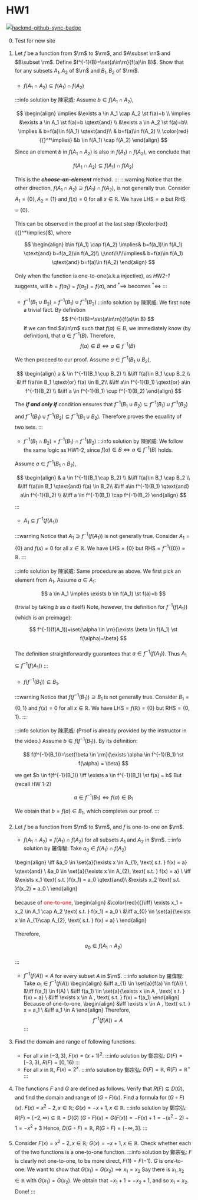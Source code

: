 # HW1

[![hackmd-github-sync-badge](https://hackmd.io/I5CpqKyjQ-6MdT3L03N0mw/badge)](https://hackmd.io/I5CpqKyjQ-6MdT3L03N0mw)


<style>
p{
line-height:1.7em;
}
.markdown-body >*{
font-family: Georgia;
}
</style>

$$
    %%一些我定的command%%
                %粗體%
    \newcommand{\b}[1]{\mathbf{#1}}
                %Real Number%
    \newcommand{\r}{\mathbb{R}}
                %R^n%
    \newcommand{\rn}{\mathbb{R}^n}
                %R^m%
    \newcommand{\rm}{\mathbb{R}^m}
                %N%
    \newcommand{\n}{\mathbb{N}}
                %epsilon%
    \newcommand{\e}{\epsilon}
    \newcommand{\ve}{\varepsilon}
                %such that 縮寫，加空格%
    \newcommand{\st}{\quad \text{s.t.} \quad}
                %前後空格的文字%
    \newcommand{\qtext}[1]{\quad \text{#1} \quad}
                %把{A|B}變成 \set{A}{B}%
    \newcommand{\set}[2]{ \left\{ #1 \mid #2 \right\}}
$$

0. Test for new site


<!-- -------1-1----------------- -->

1. Let $f$ be a function from $\rn$ to $\rm$, and $A\subset \rn$ and $B\subset \rm$. Define $f^{-1}(B)=\set{a\in\rn}{f(a)\in B}$. Show that for any subsets $A_{1}, A_{2}$ of $\rn$ and $B_{1}, B_{2}$ of $\rm$.
   * $f\left(A_{1} \cap A_{2}\right) \subseteq f\left(A_{1}\right) \cap f\left(A_{2}\right)$ 
    
   :::info
   solution by 陳家威:
   Assume $b \in f(A_1 \cap A_2)$, 
   $$
   \begin{align}
   \implies &\exists a \in A_1 \cap A_2 \st f(a)=b \\
   \implies &\exists a \in A_1 \st f(a)=b \qtext{and} \\
   &\exists a \in A_2 \st f(a)=b\\
   \implies & b=f(a)\in f(A_1) \qtext{and}\\
   & b=f(a)\in f(A_2) \\
   \color{red}{{}^*\implies} &b \in f(A_1) \cap f(A_2)
   \end{align}
   $$
   Since an element $b$ in $f(A_1 \cap A_2)$ is also in  $f(A_1) \cap f(A_2)$, we conclude that 
   $$f(A_1 \cap A_2) \subseteq f(A_1) \cap f(A_2)
   $$
   This is the ***choose-an-element*** method.
   ::: 
      :::warning
   Notice that the other direction,  $f\left(A_{1} \cap A_{2}\right) \supseteq f\left(A_{1}\right) \cap f\left(A_{2}\right)$, is not generally true. Consider $A_1=\{0\}, A_2=\{1\}$ and $f(x)=0$ for all $x\in \mathbb{R}$. We have LHS$=\emptyset$ but RHS$=\{0\}$.
   
   This can be observed in the proof at the last step ($\color{red}{{}^*\implies}$), where 
   $$
   \begin{align}
       b\in f(A_1) \cap f(A_2)
       \implies& b=f(a_1)\in f(A_1) \qtext{and} b=f(a_2)\in f(A_2)\\
       \;\not\!\!\!\implies& b=f(a)\in f(A_1) \qtext{and} b=f(a)\in f(A_2)
    \end{align}
   $$
   
   Only when the function is one-to-one(a.k.a injective), as *HW2-1* suggests, will $b=f(a_1)=f(a_2)=f(a)$, and ${}^*\implies$ becomes ${}^*\iff$
    :::
   
   <!--1-2 ------------------------ -->
   
   * $f^{-1}\left(B_{1} \cup B_{2}\right)=f^{-1}\left(B_{1}\right) \cup f^{-1}\left(B_{2}\right)$
    :::info
    solution by 陳家威:
    We first note a trivial fact. By definition
    $$
    f^{-1}(B)=\set{a\in\rn}{f(a)\in B}
    $$
    If we can find $a\in\rn$ such that $f(a)\in B$, we immediately know (by definition), that $a\in f^{-1}(B)$. Therefore, 
    $$
    f(a) \in B \iff a\in f^{-1}(B)
    $$
    
    We then proceed to our proof. 
    Assume $a \in f^{-1}(B_1 \cup B_2)$, 
    $$
    \begin{align}
    a & \in f^{-1}(B_1 \cup B_2)  \\ 
    &\iff f(a)\in B_1 \cup B_2 \\
    &\iff f(a)\in B_1 \qtext{or} f(a) \in B_2\\
    &\iff a\in f^{-1}(B_1) \qtext{or} a\in f^{-1}(B_2) \\
    &\iff a \in f^{-1}(B_1) \cup f^{-1}(B_2)
    \end{align}
    $$
    The ***if and only if*** condition ensures that $f^{-1}(B_1 \cup B_2) \subseteq f^{-1}(B_1) \cup f^{-1}(B_2)$ and $f^{-1}(B_1) \cup f^{-1}(B_2) \subseteq f^{-1}(B_1 \cup B_2)$. Therefore proves the equallity of two sets.
    :::
    
    <!--1-3 ------------------------ -->
   * $f^{-1}\left(B_{1} \cap B_{2}\right)=f^{-1}\left(B_{1}\right) \cap f^{-1}\left(B_{2}\right)$
   :::info
   solution by 陳家威:
   We follow the same logic as HW1-2, since $f(a) \in B \iff a\in f^{-1}(B)$ holds.
   
   Assume $a \in f^{-1}(B_1 \cap B_2)$, 
    $$
    \begin{align}
    & a \in f^{-1}(B_1 \cap B_2)   \\ 
    &\iff f(a)\in B_1 \cap B_2 \\
    &\iff f(a)\in B_1 \qtext{and} f(a) \in B_2\\
    &\iff a\in f^{-1}(B_1) \qtext{and} a\in f^{-1}(B_2) \\
    &\iff a \in f^{-1}(B_1) \cap f^{-1}(B_2)
    \end{align}
    $$
   :::
   
   <!--1-4 ------------------------ -->
   * $A_{1} \subseteq f^{-1}\left(f\left(A_{1}\right)\right)$
   
   :::warning
    Notice that $A_1 \supseteq f^{-1}\left(f\left(A_{1}\right)\right)$ is not generally true. Consider $A_1=\{0\}$ and $f(x)=0$ for all $x\in \mathbb{R}$. We have LHS$=\{0\}$ but RHS$=f^{-1}\left(\{0\}\right)=\mathbb{R}$.
   :::
   
   :::info
   solution by 陳家威:
   Same procedure as above. We first pick an element from  $A_1$. Assume $a \in A_1$:
   $$
   a \in A_1 \implies \exists b \in f(A_1) \st f(a)=b
   $$
   (trivial by taking $b$ as $a$ itself)
   Note, however, the definition for $f^{-1}(f(A_1))$ (which is an preimage):
   $$
   f^{-1}(f(A_1))=\set{\alpha \in \rn}{\exists \beta \in f(A_1) \st f(\alpha)=\beta}
   $$

    The definition straightforwardly guarantees that $a \in f^{-1}(f(A_1))$. Thus $A_{1} \subseteq f^{-1}\left(f\left(A_{1}\right)\right)$
   :::
   
   <!--1-5 ------------------------ -->
   * $f\left(f^{-1}\left(B_{1}\right)\right) \subseteq B_{1}$.
   
   :::warning
   Notice that $f\left(f^{-1}\left(B_{1}\right)\right) \supseteq B_{1}$ is not generally true. Consider $B_1=\{0,1\}$ and $f(x)=0$ for all $x\in \mathbb{R}$. We have LHS$=f(\mathbb{R})=\{0\}$ but RHS$=\{0,1\}$.
   :::
  
   :::info
   solution by 陳家威: 
   (Proof is already provided by the instructor in the video.)
   Assume $b \in f(f^{-1}(B_1))$. By its definition:
   $$
   f(f^{-1}(B_1))=\set{\beta \in \rm}{\exists \alpha \in f^{-1}(B_1) \st f(\alpha) = \beta}
   $$
   we get $b \in f(f^{-1}(B_1)) \iff \exists a \in f^{-1}(B_1) \st f(a) = b$
   But (recall HW 1-2) 
   $$
   a \in f^{-1}(B_1) \iff f(a)\in B_1
   $$
   We obtain that $b=f(a)\in B_1$, which completes our proof.
   :::
   
   
   <!--2-1 ------------------------ -->
   
2. Let $f$ be a function from $\rn$ to $\rm$, and $f$ is one-to-one on $\rn$.
   *  $f(A_{1}\cap A_{2})=f(A_{1})\cap f(A_{2})$ for all subsets $A_{1}$ and $A_{2}$ in $\rn$.
   :::info
   solution by 羅偉駿:
   Take $a_0\in f(A_{1})\cap f(A_{2})$
   
   \begin{align}
   \iff &a_0 \in \set{a}{\exists x \in A_{1}, \text{ s.t. } f(x) = a} \qtext{and} \\
   &a_0 \in \set{a}{\exists x \in A_{2}, \text{ s.t. } f(x) = a} \\
   \iff &\exists x_1 \text{ s.t. }f(x_1) = a_0  \qtext{and}\\ 
   &\exists x_2 \text{ s.t. }f(x_2) = a_0 \\
   \end{align}
   
   because of <span style="color:red">one-to-one</span>,
   \begin{align}
   &\color{red}{{}\iff} \exists x_1  = x_2 \in A_1 \cap A_2 \text{ s.t. } f(x_1) = a_0 \\
   &\iff a_{0} \in  \set{a}{\exists x \in A_{1}\cap A_{2}, \text{ s.t. } f(x) = a} \\
   \end{align}
   
   Therefore,
   $$
   a_0 \in f(A_{1}\cap A_{2})
   $$
   
   :::
   
   <!--2-2 ------------------------ -->
   
   * $f^{-1}(f(A))=A$ for every subset $A$ in $\rn$.
   :::info
   solution by 羅偉駿:
   Take $a_1 \in f^{-1}(f(A))$
   \begin{align}
   &\iff a_{1} \in  \set{a}{f(a) \in f(A)} \\
   &\iff f(a_1) \in f(A)  \\
   &\iff f(a_1) \in \set{a}{\exists x \in A , \text{ s.t. } f(x) = a} \\
   &\iff \exists x \in A , \text{ s.t. } f(x) = f(a_1)
   \end{align}
   Because of one-to-one,
   \begin{align}
   &\iff \exists x \in A , \text{ s.t. } x = a_1 \\
   &\iff a_1 \in A
   \end{align}
   Therefore,
   $$
   f^{-1}(f(A)) = A
   $$
   :::

   
   <!--3-1 ------------------------ -->
   
3. Find the domain and range of following functions.
   * For all $x$ in $[-3,3$), $F(x)=(x+1)^{2}.$
   :::info
   solution by 鄭宗弘:   $D(F)=[-3,3),\ R(F)=[0,16)$
   :::
   
   <!--3-2 ------------------------ -->
   * For all $x$ in $\mathbb{R}$, $F(x) = 2^{x}.$
   :::info
   solution by 鄭宗弘: $D(F)=\mathbb{R},\ R(F)=\mathbb{R}^+$
   :::
   
   <!--4-1 ------------------------ -->
   
4. The functions $F$ and $G$ are defined as follows. Verify that $R(F)\subseteq D(G)$, and find the domain and range of $(G\circ F)(x).$  Find a formula for $(G\circ F)(x).$ $F(x)=x^{2}-2, x\in \mathbb{R}$; $G(x) = -x + 1, x\in \mathbb{R}.$
   :::info
   solution by 鄭宗弘: 
   $R(F)=[-2,\infty)\subseteq\mathbb{R}=D(G)$
   $(G\circ F)(x)=G(F(x))=-F(x)+1=-(x^2-2)+1=-x^2+3$
   Hence, $D(G\circ F)=\mathbb{R},\ R(G\circ F)=(-\infty,3]$.
   :::
   
   <!--5-1 ------------------------ -->
   
   
5. Consider $F(x)=x^{2}-2, x\in \mathbb{R}$; $G(x)=-x+1, x\in \mathbb{R}$. Check whether each of the two functions is a one-to-one function.
   :::info
   solution by 鄭宗弘:
   $F$ is clearly not one-to-one, to be more direct, $F(1)=F(-1)$.
   $G$ is one-to-one: We want to show that $G(x_1)=G(x_2)\implies x_1=x_2$
   Say there is $x_1,x_2\in\mathbb{R}$ with $G(x_1)=G(x_2)$.    We obtain that $-x_1+1=-x_2+1$, and so $x_1=x_2$. Done!
   :::
   



